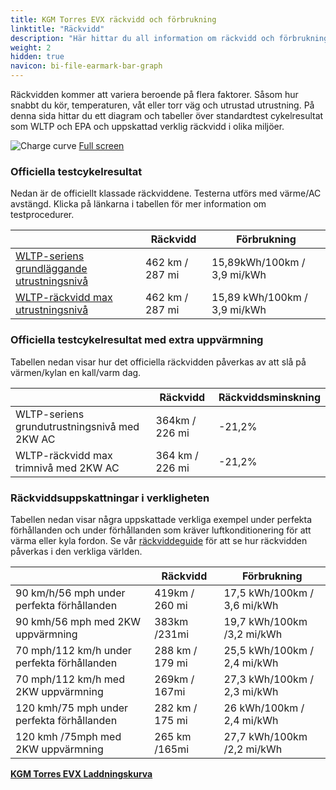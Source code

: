 ```yaml
---
title: KGM Torres EVX räckvidd och förbrukning
linktitle: "Räckvidd"
description: "Här hittar du all information om räckvidd och förbrukning för KGM Torres EVX."
weight: 2
hidden: true
navicon: bi-file-earmark-bar-graph
---
```

<!-- markdownlint-disable MD033 -->
<!-- markdownlint-disable MD010 -->

Räckvidden kommer att variera beroende på flera faktorer. Såsom hur snabbt du kör, temperaturen, våt eller torr väg och utrustad utrustning. På denna sida hittar du ett diagram och tabeller över standardtest cykelresultat som WLTP och EPA och uppskattad verklig räckvidd i olika miljöer.

<img class="img-fluid" alt="Charge curve" src="/images//models/kgm/torres/torres_evx/range.svg"/>
<a href="/images/models/kgm/torres/torres_evx/range.svg">Full screen</a>

### Officiella testcykelresultat

Nedan är de officiellt klassade räckviddene. Testerna utförs med värme/AC avstängd. Klicka på länkarna i tabellen för mer information om testprocedurer.

<div class="table-responsive">
<table class="table table-striped border">
	<thead>
		<tr>
			<th>
			</th>
			<th>
				Räckvidd
			</th>
			<th>
				Förbrukning
			</th>
		</tr>
	</thead>
	<tbody>
		<tr>
			<td>
				<a href="../../../../../guides/understandingrange/wltp/ ">
					WLTP-seriens grundläggande utrustningsnivå
				</a>
			</td>
			<td>
				462 km / 287 mi
			</td>
			<td>
				15,89kWh/100km / 3,9 mi/kWh
			</td>
		</tr>
		<tr>
			<td>
				<a href="../../../../../guides/understandingrange/wltp/ ">
					WLTP-räckvidd max utrustningsnivå
				</a>
			</td>
			<td>
				462 km / 287 mi
			</td>
			<td>
				15,89 kWh/100km / 3,9 mi/kWh
			</td>
		</tr>
	</tbody>
</table>
</div>

### Officiella testcykelresultat med extra uppvärmning

Tabellen nedan visar hur det officiella räckvidden påverkas av att slå på värmen/kylan en kall/varm dag.

<div class="table-responsive">
<table class="table table-striped border">
	<thead>
		<tr>
			<th>
			</th>
			<th>
				Räckvidd
			</th>
			<th>
				Räckviddsminskning
			</th>
		</tr>
	</thead>
	<tbody>
		<tr>
			<td>
				WLTP-seriens grundutrustningsnivå med 2KW AC
			</td>
			<td>
				 364km / 226 mi 
			</td>
			<td>
				-21,2%
			</td>
		</tr>
		<tr>
			<td>
				WLTP-räckvidd max trimnivå med 2KW AC
			</td>
			<td>
				364 km / 226 mi
			</td>
			<td>
				-21,2%
			</td>
		</tr>
	</tbody>
</table>
</div>

### Räckviddsuppskattningar i verkligheten

Tabellen nedan visar några uppskattade verkliga exempel under perfekta förhållanden och under förhållanden som kräver luftkonditionering för att värma eller kyla fordon. Se vår [räckviddeguide](../../../../../guides/understandingrange/) för att se hur räckvidden påverkas i den verkliga världen.

<div class="table-responsive">
<table class="table table-striped border">
	<thead>
		<tr>
			<th>
			</th>
			<th>
				Räckvidd
			</th>
			<th>
				Förbrukning
			</th>
		</tr>
	</thead>
	<tbody>
		<tr>
			<td>
				90 km/h/56 mph under perfekta förhållanden
			</td>
			<td>
				419km / 260 mi
			</td>
			<td>
				17,5 kWh/100km / 3,6 mi/kWh
			</td>
		</tr>
		<tr>
			<td>
				90 kmh/56 mph med 2KW uppvärmning
			</td>
			<td>
				383km /231mi
			</td>
			<td>
				19,7 kWh/100km /3,2 mi/kWh 
			</td>
		</tr>
		<tr>
			<td>
				70 mph/112 km/h under perfekta förhållanden
			</td>
			<td>
				288 km / 179 mi
			</td>
			<td>
				25,5 kWh/100km / 2,4 mi/kWh
			</td>
		</tr>
		<tr>
			<td>
				70 mph/112 km/h med 2KW uppvärmning
			</td>
			<td>
				269km / 167mi
			</td>
			<td>
				27,3 kWh/100km / 2,3 mi/kWh  
			</td>
		</tr>
		<tr>
			<td>
				120 kmh/75 mph under perfekta förhållanden
			</td>
			<td>
				282 km / 175 mi
			</td>
			<td>
				26 kWh/100km / 2,4 mi/kWh
			</td>
		</tr>
		<tr>
			<td>
				120 kmh /75mph med 2KW uppvärmning
			</td>
			<td>
				265 km /165mi
			</td>
			<td>
				27,7 kWh/100km /2,2 mi/kWh
			</td>
		</tr>
	</tbody>
</table>
</div>
<div class="mt-3 mb-3">
<a href="../" class="text-decoration-none text-black">
<strong><i class="bi-arrow-left"></i> KGM Torres EVX </strong>
</a>
<a href="../chargingcurve/" class="text-decoration-none text-black float-end">
<strong>Laddningskurva <i class="bi-arrow-right"></i></strong>
</a>
</div>
